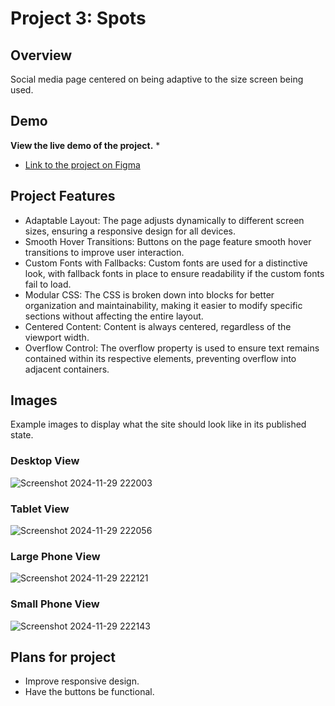 # Project 3: Spots

## Overview  

Social media page centered on being adaptive to the size screen being used.

## Demo

**View the live demo of the project.**
  * 

  * [Link to the project on Figma](https://www.figma.com/file/BBNm2bC3lj8QQMHlnqRsga/Sprint-3-Project-%E2%80%94-Spots?type=design&node-id=2%3A60&mode=design&t=afgNFybdorZO6cQo-1)
  
## Project Features

- Adaptable Layout: The page adjusts dynamically to different screen sizes, ensuring a responsive design for all devices.
- Smooth Hover Transitions: Buttons on the page feature smooth hover transitions to improve user interaction.
- Custom Fonts with Fallbacks: Custom fonts are used for a distinctive look, with fallback fonts in place to ensure readability if the custom fonts fail to load.
- Modular CSS: The CSS is broken down into blocks for better organization and maintainability, making it easier to modify specific sections without affecting the entire layout.
- Centered Content: Content is always centered, regardless of the viewport width.
- Overflow Control: The overflow property is used to ensure text remains contained within its respective elements, preventing overflow into adjacent containers.


  
## Images  
Example images to display what the site should look like in its published state.

### Desktop View
 
![Screenshot 2024-11-29 222003](https://github.com/user-attachments/assets/c9c7b267-754d-4067-8390-9a12892f4b44)

### Tablet View
  
![Screenshot 2024-11-29 222056](https://github.com/user-attachments/assets/61235cb3-905a-4d8c-ae75-e6f1a29e1279)

### Large Phone View
  
![Screenshot 2024-11-29 222121](https://github.com/user-attachments/assets/a6353b05-8984-4681-a503-853741938960)

### Small Phone View

![Screenshot 2024-11-29 222143](https://github.com/user-attachments/assets/33fa3000-d263-4773-8ba6-e5a71bf5feac)

## Plans for project

- Improve responsive design.
- Have the buttons be functional.
